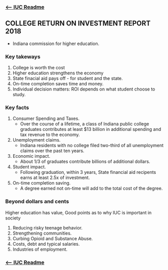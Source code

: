 ### [<-- IUC Readme](./README.md)

## COLLEGE RETURN ON INVESTMENT REPORT 2018
- Indiana commission for higher education.

### Key takeways
1. College is worth the cost
2. Higher education strengthens the economy
3. State finacial aid pays off - for student and the state.
4. On-time completion saves time and money.
5. Individual decision matters: 
ROI depends on what student choose to study.

### Key facts
1. Consumer Spending and Taxes.
   * Over the course of a lifetime, a class of Indiana public college graduates contributes at least $13 billion in 
additional spending and tax revenue to the economy.
2. Unemployment claims.
   * Indiana residents with no college filed two-third of all unemployment claims over the past ten years.
3. Economic impact.
   * About 1/3 of graduates contribute billions of additional dollars.
4. Student impact.
   * Following graduation, within 3 years, State financial aid recipents earns at least 2.5x of investment.
5. On-time completion saving.
   * A degree earned not on-time will add to the total cost of the degree. 

### Beyond dollars and cents
Higher education has value, Good points as to why IUC is important in society
1. Reducing risky teenage behavior.
2. Strengthening communities.
3. Curbing Opioid and Substance Abuse.
4. Costs, debt and typical salaries.
5. Industries of employment.

### [<-- IUC Readme](./README.md)
